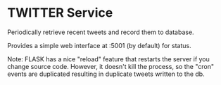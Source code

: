 TWITTER Service
===============

Periodically retrieve recent tweets and record them to database.

Provides a simple web interface at :5001 (by default) for status.

Note:
FLASK has a nice "reload" feature that restarts the server if you change
source code.  However, it doesn't kill the process, so the "cron" events
are duplicated resulting in duplicate tweets written to the db.
